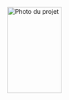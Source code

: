 <img src="images/WhatsApp Image 2025-09-16 à 17.12.57_25a887fb" alt="Photo du projet" width="50%" height="200"></img>

